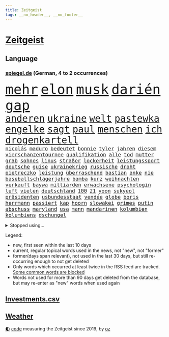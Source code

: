 ```yaml
---
title: Zeitgeist
tags: __no_header__, __no_footer__
---
```


# [Zeitgeist](https://oliz.io/zeitgeist/)

## Language

<h3><a href="https://www.spiegel.de" target="_blank">spiegel.de</a> (German, 4 to 2 occurrences)</h3>
<p style="font-family:monospace">
<span style="font-size:32pt"><a href="news_links.html#mehr" class="current">mehr</a></span>
<span style="font-size:32pt"><a href="news_links.html#elon" class="current">elon</a></span>
<span style="font-size:32pt"><a href="news_links.html#musk" class="current">musk</a></span>
<span style="font-size:32pt"><a href="news_links.html#darién" class="new">darién</a></span>
<span style="font-size:32pt"><a href="news_links.html#gap" class="new">gap</a></span>
<br>
<span style="font-size:22pt"><a href="news_links.html#anderen" class="current">anderen</a></span>
<span style="font-size:22pt"><a href="news_links.html#ukraine" class="current">ukraine</a></span>
<span style="font-size:22pt"><a href="news_links.html#welt" class="current">welt</a></span>
<span style="font-size:22pt"><a href="news_links.html#pastewka" class="new">pastewka</a></span>
<span style="font-size:22pt"><a href="news_links.html#engelke" class="new">engelke</a></span>
<span style="font-size:22pt"><a href="news_links.html#sagt" class="current">sagt</a></span>
<span style="font-size:22pt"><a href="news_links.html#paul" class="current">paul</a></span>
<span style="font-size:22pt"><a href="news_links.html#menschen" class="current">menschen</a></span>
<span style="font-size:22pt"><a href="news_links.html#ich" class="current">ich</a></span>
<span style="font-size:22pt"><a href="news_links.html#drogenkartell" class="new">drogenkartell</a></span>
<br>
<span style="font-size:12pt"><a href="news_links.html#nicolás" class="current">nicolás</a></span>
<span style="font-size:12pt"><a href="news_links.html#maduro" class="current">maduro</a></span>
<span style="font-size:12pt"><a href="news_links.html#bedeutet" class="current">bedeutet</a></span>
<span style="font-size:12pt"><a href="news_links.html#bonnie" class="new">bonnie</a></span>
<span style="font-size:12pt"><a href="news_links.html#tyler" class="current">tyler</a></span>
<span style="font-size:12pt"><a href="news_links.html#jahren" class="current">jahren</a></span>
<span style="font-size:12pt"><a href="news_links.html#diesem" class="current">diesem</a></span>
<span style="font-size:12pt"><a href="news_links.html#vierschanzentournee" class="new">vierschanzentournee</a></span>
<span style="font-size:12pt"><a href="news_links.html#qualifikation" class="current">qualifikation</a></span>
<span style="font-size:12pt"><a href="news_links.html#alle" class="current">alle</a></span>
<span style="font-size:12pt"><a href="news_links.html#tod" class="current">tod</a></span>
<span style="font-size:12pt"><a href="news_links.html#mutter" class="current">mutter</a></span>
<span style="font-size:12pt"><a href="news_links.html#grab" class="current">grab</a></span>
<span style="font-size:12pt"><a href="news_links.html#sohnes" class="current">sohnes</a></span>
<span style="font-size:12pt"><a href="news_links.html#linus" class="new">linus</a></span>
<span style="font-size:12pt"><a href="news_links.html#straßer" class="new">straßer</a></span>
<span style="font-size:12pt"><a href="news_links.html#lockerheit" class="new">lockerheit</a></span>
<span style="font-size:12pt"><a href="news_links.html#leistungssport" class="new">leistungssport</a></span>
<span style="font-size:12pt"><a href="news_links.html#deutsche" class="current">deutsche</a></span>
<span style="font-size:12pt"><a href="news_links.html#guise" class="new">guise</a></span>
<span style="font-size:12pt"><a href="news_links.html#ukrainekrieg" class="current">ukrainekrieg</a></span>
<span style="font-size:12pt"><a href="news_links.html#russische" class="current">russische</a></span>
<span style="font-size:12pt"><a href="news_links.html#droht" class="current">droht</a></span>
<span style="font-size:12pt"><a href="news_links.html#pietreczko" class="new">pietreczko</a></span>
<span style="font-size:12pt"><a href="news_links.html#leistung" class="current">leistung</a></span>
<span style="font-size:12pt"><a href="news_links.html#überraschend" class="current">überraschend</a></span>
<span style="font-size:12pt"><a href="news_links.html#bastian" class="new">bastian</a></span>
<span style="font-size:12pt"><a href="news_links.html#anke" class="new">anke</a></span>
<span style="font-size:12pt"><a href="news_links.html#nie" class="current">nie</a></span>
<span style="font-size:12pt"><a href="news_links.html#baseballschlägerjahre" class="new">baseballschlägerjahre</a></span>
<span style="font-size:12pt"><a href="news_links.html#bamba" class="new">bamba</a></span>
<span style="font-size:12pt"><a href="news_links.html#kurz" class="current">kurz</a></span>
<span style="font-size:12pt"><a href="news_links.html#weihnachten" class="current">weihnachten</a></span>
<span style="font-size:12pt"><a href="news_links.html#verkauft" class="current">verkauft</a></span>
<span style="font-size:12pt"><a href="news_links.html#baywa" class="current">baywa</a></span>
<span style="font-size:12pt"><a href="news_links.html#milliarden" class="current">milliarden</a></span>
<span style="font-size:12pt"><a href="news_links.html#erwachsene" class="current">erwachsene</a></span>
<span style="font-size:12pt"><a href="news_links.html#psychologin" class="current">psychologin</a></span>
<span style="font-size:12pt"><a href="news_links.html#luft" class="current">luft</a></span>
<span style="font-size:12pt"><a href="news_links.html#vielen" class="current">vielen</a></span>
<span style="font-size:12pt"><a href="news_links.html#deutschland" class="current">deutschland</a></span>
<span style="font-size:12pt"><a href="news_links.html#100" class="current">100</a></span>
<span style="font-size:12pt"><a href="news_links.html#21" class="current">21</a></span>
<span style="font-size:12pt"><a href="news_links.html#yoon" class="current">yoon</a></span>
<span style="font-size:12pt"><a href="news_links.html#sukyeol" class="current">sukyeol</a></span>
<span style="font-size:12pt"><a href="news_links.html#präsidenten" class="current">präsidenten</a></span>
<span style="font-size:12pt"><a href="news_links.html#usbundesstaat" class="current">usbundesstaat</a></span>
<span style="font-size:12pt"><a href="news_links.html#vendée" class="current">vendée</a></span>
<span style="font-size:12pt"><a href="news_links.html#globe" class="current">globe</a></span>
<span style="font-size:12pt"><a href="news_links.html#boris" class="current">boris</a></span>
<span style="font-size:12pt"><a href="news_links.html#herrmann" class="current">herrmann</a></span>
<span style="font-size:12pt"><a href="news_links.html#passiert" class="current">passiert</a></span>
<span style="font-size:12pt"><a href="news_links.html#kap" class="current">kap</a></span>
<span style="font-size:12pt"><a href="news_links.html#hoorn" class="new">hoorn</a></span>
<span style="font-size:12pt"><a href="news_links.html#slowakei" class="current">slowakei</a></span>
<span style="font-size:12pt"><a href="news_links.html#grimes" class="current">grimes</a></span>
<span style="font-size:12pt"><a href="news_links.html#putin" class="current">putin</a></span>
<span style="font-size:12pt"><a href="news_links.html#abschuss" class="current">abschuss</a></span>
<span style="font-size:12pt"><a href="news_links.html#maryland" class="new">maryland</a></span>
<span style="font-size:12pt"><a href="news_links.html#usa" class="current">usa</a></span>
<span style="font-size:12pt"><a href="news_links.html#mann" class="current">mann</a></span>
<span style="font-size:12pt"><a href="news_links.html#mandarinen" class="new">mandarinen</a></span>
<span style="font-size:12pt"><a href="news_links.html#kolumbien" class="current">kolumbien</a></span>
<span style="font-size:12pt"><a href="news_links.html#kolumbiens" class="new">kolumbiens</a></span>
<span style="font-size:12pt"><a href="news_links.html#dschungel" class="new">dschungel</a></span>
</p>
<details>
<summary>Stopped using...</summary>
<p class="former" style="font-size:12pt">
75(1528) aufmerksamkeit(1528) cristiano(1528) myanmar(1528) vertrag(1528) schließen(1527) wunsch(1527) beschreibt(1526) frankfurter(1526) zahlreichen(1526) behörde(1525) betrug(1525) depressionen(1525) landesregierung(1525) bayerische(1524) fischer(1524) gegenseitig(1524) 5(1523) aktivisten(1523) einzelne(1523) entlässt(1523) extreme(1523) schildert(1523) 33(1522) 400(1522) bitten(1522) geholfen(1522) japan(1522) lauterbach(1522) nahverkehr(1522) 37(1521) angekommen(1521) bemüht(1521) bundesweit(1521) entdecken(1521) geklärt(1520) historischen(1520) tieren(1520) schatten(1519) xi(1519) bezahlt(1518) frühen(1518) mannes(1518) null(1518) phase(1518) vorschläge(1518) 27(1517) album(1517) entschädigung(1517) sexueller(1517) abgang(1516) umstritten(1516) babys(1515) nord(1515) verabschiedet(1515) bundestrainer(1514) frust(1514) klimapolitik(1514) produzieren(1514) aufnahme(1513) wachstum(1513) wochenlang(1513) offiziellen(1512) 3000(1511) anbieter(1511) polnische(1511) system(1511) verlangen(1511) abgebrochen(1510) stadion(1510) gebiet(1509) park(1509) starker(1509) lücke(1506) vorgaben(1506) genauso(1505) führenden(1503) überschwemmungen(1500) bäume(1498) bundesgerichtshof(1497) ausrüstung(1496) beweise(1496) chinas(1495) einschätzung(1495) erstochen(1495) größere(1495) analysiert(1494) schießen(1493) koalitionspartner(1486) abhängig(1484) erhöhung(1484) iranischen(1484) kiew(1476) überfall(1475) schadensersatz(1459) aktionen(1453) zusätzliche(1451) niederländer(1421) anna(1416) politikern(1358) interessen(1321) lediglich(1305) tennisstar(1287) vorsicht(1285) ministerin(1271) novak(1267) zerstörte(1265) arme(1259) bundesanwaltschaft(1253) russen(1246) polnischen(1229) gestern(1216) exil(1207) hoffenheim(1197) investiert(1187) tiger(1171) bekräftigt(1166) ruhestand(1161) abschreckung(1157) spezielle(1155) rauswurf(1154) ostdeutschland(1137) euländer(1128) auge(1118) rande(1116) brennt(1095) schloss(1092) erschwert(1076) überwachung(1058) gezwungen(1042) triumphiert(1021) lücken(1014) unmittelbar(1006) fünften(1005) schneiden(1005) kriegsverbrechen(996) kriegsbeginn(992) crew(975) erlauben(971) anschuldigungen(966) verärgert(953) unterlag(943) verzweiflung(935) sprung(917) youtube(916) grün(903) genauer(891) deutsch(889) erdbeben(886) offizielle(861) extremisten(849) farben(831) erzielte(829) nackt(828) auseinander(824) feierten(819) persönlichen(802) angreifen(799) zweifeln(794) freundschaft(793) knappe(791) parolen(783) auszeichnung(781) autohersteller(778) äußerung(767) billigt(761) reißen(755) gesprengt(754) düster(753) singt(750) verbrenner(746) deutschlandticket(742) anscheinend(741) fenster(741) abwehr(740) djokovic(739) check(735) dfbelf(735) hauses(735) text(735) hinnehmen(732) jerusalem(722) aggressiv(715) tourismus(713) wand(695) demonstriert(693) bewahren(692) landwirte(692) miete(691) gedenken(690) bremst(679) filmen(678) startups(677) lauf(672) nagelsmann(668) generäle(662) rostock(659) wegner(654) wagenknechts(644) laune(641) gewartet(636) fußballverband(611) behaupten(610) übergriff(607) alexandra(606) deutlicher(603) hoeneß(599) sichere(599) härtere(597) eingeschlagen(596) grundlage(594) urlauber(591) genießen(581) uli(581) terrorismus(577) spektakulären(571) naturschutz(568) absurd(561) beruft(559) popp(556) open(555) brasiliens(550) sächsischen(547) zahlungen(547) marschflugkörper(546) älterer(540) errichtet(537) renommierten(537) stellvertretende(536) einbringen(535) überlegen(535) anderthalb(526) entscheidende(524) schweigt(524) klingbeil(514) klassische(513) eauto(511) seele(511) spdchef(508) lagen(503) ergebnissen(498) argentiniens(493) unerwartet(492) boykott(489) verglichen(485) chancenlos(480) kandidiert(480) sprachen(480) rasche(479) us(479) israeli(476) verfolgung(475) bbc(463) technisch(462) gewechselt(460) mittelfeld(457) 99(454) uswahl(454) archäologen(445) jüdischen(443) mützenich(442) rolf(442) strafgerichtshof(442) kehrtwende(441) nagel(439) fehlte(437) schenkt(436) gedächtnis(428) nächte(424) versuche(423) mars(420) geiseln(416) unterscheidet(416) 1100(415) 1990(412) propalästinensische(412) israelischem(411) beteiligung(409) reagierten(409) hamasanführer(408) interne(407) wahlsieg(406) attraktiver(404) neonazis(404) staatssekretärin(399) usschauspieler(392) abfall(390) zeitgemäß(389) tim(386) barbara(385) erfahrung(385) freitagmorgen(385) getrunken(384) bären(382) gestritten(382) kostenlos(382) stone(382) hamasmassaker(381) gewaltsam(379) haderte(379) kündigungen(376) bereichen(373) gesichter(370) nass(366) po(365) sharon(365) oscarpreisträgerin(363) umstrittenes(362) abgeordneter(361) reparieren(354) finanzen(353) fortschritte(353) ambitionen(352) umfangreiche(346) anzugreifen(344) vorliegt(343) vincent(339) melanie(338) besonderes(335) brandenburgischen(335) gleichberechtigung(335) ordentlich(333) firmenchef(332) onlineplattform(330) landsmann(328) format(327) holten(323) gegensteuern(322) chrome(319) notlandung(319) verwehrt(319) charlotte(317) musikerin(317) finanzielle(316) weltstar(316) elton(315) staub(313) shein(311) merkels(310) rettete(310) great(307) hummels(307) mats(307) rechtlichen(306) bronze(303) wirecard(303) gefälschter(302) trainers(301) inakzeptabel(300) vizepräsidentin(300) bundestagsabgeordnete(299) landtagswahl(299) vorgesehen(298) siegtreffer(297) angeordnet(296) zwölfjähriger(296) emojis(292) raf(291) blau(290) apotheker(287) zoo(286) änderte(286) haustür(285) kostenlosen(285) blitz(282) planung(282) sprang(282) wirtschaftskrise(282) möglichkeit(281) schweigegeldprozess(281) lüge(279) meistertitel(278) virus(278) bear(277) hochstapler(277) kitas(277) aktualisiert(274) ali(269) khamenei(269) ersatz(268) indirekt(267) singapur(267) f(266) schnellste(266) verurteilter(266) kaputt(265) intensiv(264) verbraucherpreise(264) vizepräsident(263) vorab(262) wirklichkeit(258) aktie(255) km/h(253) josh(252) thyssenkrupp(252) arbeitszeiten(251) therapie(251) tragödie(251) gutachten(250) menschenrechtler(249) potenzial(249) empfinden(248) ernannt(248) rüstungskonzern(248) zusätzlichen(248) angebote(245) einbruch(245) statistische(244) alias(243) arbeitszeit(242) dürre(242) einschränken(242) billionen(241) denkbar(241) gesammelt(241) üblich(241) ostküste(240) zivilgesellschaft(240) einheimische(238) beseitigen(237) obdachlosen(234) spdspitze(234) technischen(234) witz(234) fronten(233) parteispitze(233) hochhaus(231) hauskauf(230) immobilienkauf(230) vorstellung(230) klug(229) angelegte(228) jahrhunderts(228) immobilie(227) szenarien(227) wittert(227) depression(225) beck(224) stahl(224) gekippt(223) normalität(223) überflutungen(223) fahrern(222) islam(222) erdgas(221) stephen(221) wohnungslose(221) behindern(220) klang(219) nadal(218) heiße(217) stalking(217) umweltschützer(217) anlegen(214) kundschaft(214) landeten(213) vorfalls(213) wahlrecht(212) packt(211) beirut(208) me(208) reiz(208) heimatstadt(207) gewachsen(206) heimatmarkt(206) mitstreiter(206) brutalen(204) impfstoffe(204) kfrage(204) nirgendwo(203) 39jährige(202) gehackt(199) hilton(199) buhlt(197) feindbild(197) protestierte(197) gallant(196) yoav(196) weicht(195) breiten(194) befragen(193) exmanager(193) feinde(192) happy(192) kulturschaffende(192) münchens(192) gewaltigen(191) erschießen(190) schwarzwald(189) sprengen(189) bildungsministerium(188) esprit(188) grand(188) schlägerei(187) wagenknechtpartei(185) kompany(184) josé(183) matthew(183) ägyptischen(183) gemeint(182) litt(182) bezahlbare(180) schwule(180) unzufrieden(180) jeremy(178) glaubwürdigkeit(177) stationen(177) vollrausch(177) 650(176) axel(176) lauterbachs(176) schwächer(176) fernseher(175) unterbrechen(175) rechtem(173) situationen(173) 25jährige(172) white(172) aufgewachsen(171) beliebten(171) arabische(170) stream(170) bewahrt(169) hochrechnungen(168) städtetrip(168) basketballer(167) fördergelder(166) nachträglich(166) sprengung(166) einfachere(165) häusliche(165) interaktiven(165) kurioser(164) unsicher(164) aggressiven(162) vermummte(162) jusochef(161) türmer(161) danke(159) emmy(159) fünfmal(158) abriss(156) galaxie(156) renten(156) versteigerung(156) auftritten(155) telefon(155) verfassungsrechtler(155) immobilienkrise(153) funktionen(152) stromausfällen(152) weitreichende(152) fitnessstudio(151) firmenpleiten(150) flughafens(150) viereinhalb(150) verbrennern(149) starkem(148) gefühlen(147) katzen(147) siebte(147) ernstvolker(146) kandidieren(146) kulturelle(146) verräter(146) zutiefst(146) kalkül(145) richtungen(145) zweijähriger(145) auftrieb(143) kunstwerk(143) ansehen(142) brilliert(142) samsung(142) stiehlt(142) waggon(142) engländer(141) gesetzen(141) feind(140) gleichgültigkeit(140) sparkasse(140) untergang(139) kanzlerkandidatur(138) langstreckenwaffen(138) notfalls(138) anlegern(137) philippinischen(137) adele(135) ungemütlich(135) follower(134) frisches(134) verpflichtung(133) emmys(132) komplizierte(132) alabama(131) geschwächt(131) ostbeauftragter(131) vorstellt(131) absolviert(130) allzu(130) heldin(129) klimakonferenz(129) ron(129) altem(128) berufsalltag(128) einjähriger(128) indizien(128) nächstes(128) unbeliebten(128) ächzt(128) aids(127) diskurs(127) einstigen(127) kannte(127) trübt(127) masche(126) northvolt(126) sozialdemokrat(126) versinkt(126) beschrieb(125) karim(125) kubicki(125) erklärungsnot(124) komponisten(124) marianne(124) thailändischen(124) einrichtung(122) hasste(122) klappen(122) metin(122) sitzung(122) verfechter(122) brandenburgs(121) eigens(121) caroline(120) dhl(120) distanzieren(120) afghanischen(119) gigantischer(119) matt(119) roadtrip(119) kandidatin(118) rivalisierende(118) liefen(117) stell(117) taucher(117) wirren(116) hauptquartier(115) wahrgenommen(115) überholmanöver(115) bizarre(114) hetze(114) eisbären(113) ermordung(113) felipe(113) krönt(112) punktet(112) keime(111) khan(111) kuba(111) strafverfolgung(111) übelkeit(111) fassade(110) ausgebildeten(109) gange(109) möglichem(109) ops(109) begibt(107) teilnehmenden(107) zustimmung(107) aachen(105) stadtteil(104) eingeschlossen(103) male(103) geschaffen(102) medikamenten(102) nutzerinnen(102) tobte(102) tournee(102) explodierte(101) innenstädten(101) liege(101) romantik(101) düfte(100) hassnachrichten(100) ungewissen(100) waschen(100) bayesian(98) gesunkene(98) jährlichen(98) windsor(98) überflüssig(98) autonomen(97) feuerball(97) retrospektive(97) müde(96) offenbarung(96) wiederbelebt(96) achtung(95) gravierend(95) krankenhäusern(95) organisierte(95) etfs(94) agrarminister(93) emirate(93) jannik(93) nbalegende(93) schaulustige(93) todes(93) tüv(93) chicago(92) holstein(92) kleinkind(92) mitarbeiterinnen(92) parteifreund(92) umweltschutz(92) verdrängen(92) überwacht(92) doping(91) drohmails(91) elften(91) magische(91) markige(91) riechen(91) sexualdelikt(91) sweet(91) bentancur(90) drogeneinfluss(90) entfernung(90) höchstpersönlich(90) makel(90) monatelange(90) nacken(90) prügelattacke(90) rodrigo(90) thriller(90) einfahrt(89) logan(89) momentum(89) operieren(89) sinner(89) welttournee(89) geweigert(88) metas(88) pflichten(88) schieflage(88) wertet(88) wmgürtel(88) hamann(87) korallen(87) ralph(87) schwersten(87) aleksandar(86) betreuen(86) doku(86) lauten(86) lebensgefühl(86) lehrreich(86) liam(86) pavlović(86) spielende(86) wolfsburger(86) di(85) ertrag(85) hanau(85) felder(84) karina(84) anwesenheit(83) carey(83) freigestellt(83) 112(82) bruchteil(82) einkaufen(82) kurt(82) zielt(82) absurder(81) amann(81) dauerten(81) gelangen(81) gescheiterten(81) mariah(81) politikwissenschaftler(81) populärer(81) spiegelchefredakteurin(81) baggerfahrer(80) eindämmen(80) kanzlerfrage(80) mobiltelefon(80) nachbarstaaten(80) politologe(80) stärkt(80) ehemänner(79) hungerkrise(79) höherem(79) lesungen(79) reißleine(79) storm(79) tausendmal(79) airpods(78) erholung(78) erstarken(78) gekappt(78) hadert(78) klärung(78) scheiterns(78) schwindel(78) strukturen(78) alarmsignal(77) diplomatie(77) direkte(77) fremde(77) janis(77) joplin(77) kohfeldt(77) meetings(77) unschädlich(77) ausgerichtet(76) beeinflusst(76) beispiellosen(76) māori(76) nachgegeben(76) stimmten(76) traumhaus(76) überdreht(76) 02(75) 95(75) bundesbankpräsident(75) pablo(75) antisemitisch(74) erstellt(74) exdortmunder(74) marino(74) rebecca(74) verhaften(74) wegzug(74) zerrüttet(74) 87(73) auswärtssieg(73) ernste(73) nachbarländern(73) versäumte(73) 550000(72) fahrwasser(72) jochen(72) maurer(72) solo(72) starshiprakete(72) steif(72) bedrängt(71) kreuzberg(71) meistert(71) unbeeindruckt(71) usjustizministerium(71) cduabgeordnete(70) wetten(70) zugute(70) alljährlich(69) banden(69) beeindruckend(69) geliebte(69) goretzka(69) kühl(69) libanesische(69) monats(69) musikvideo(69) produzentin(69) rabbiner(69) rasante(69) statuen(69) unosicherheitsrat(69) bemerkung(68) bestand(68) bka(68) erarbeiten(68) expandieren(68) fell(68) formular(68) gutgehen(68) männchen(68) nächstgelegenen(68) xinjiang(68) aussteht(67) diversität(67) dokumentarfilm(67) häckel(67) nathalie(67) nikolas(67) osteuropa(67) saal(67) son(67) town(67) krefeld(66) ohio(66) planet(66) rennstall(66) scott(66) spitzenmann(66) walter(66) baerbocks(65) burg(65) gewaltdelikten(65) schiitischen(65) sexualisierte(65) usgeschäft(65) waffeneinsatz(65) entschärft(64) kran(64) regulär(64) strackzimmermann(64) zdfserie(64) bringe(63) edward(63) freigabe(63) jusos(63) burghausen(62) direction(62) intervention(62) nahende(62) sexistische(62) techbranche(62) wölfen(62) afdverbotsverfahren(61) car(61) industrienationen(61) passen(61) seitlich(61) tatjana(61) teevs(61) allenfalls(60) rostocker(60) umweltschädlich(60) vegas(60) verspätete(60) güterzug(59) heutzutage(59) interkontinentalrakete(59) klavier(59) magyar(59) millionenschweres(59) pauschal(59) péter(59) sportdirektor(59) spotten(59) sven(59) terrorattacke(59) unterwäsche(59) ausgrenzung(58) bedenkliche(58) cdu/csufraktion(58) einzigen(58) ibrahim(58) kindesmissbrauchs(58) nutztiere(58) osnabrücker(58) renommierte(58) schlaganfall(58) eva(57) grünheide(57) nachfolgers(57) neumarkt(57) nützen(57) stralsund(57) teslafabrik(57) befestigt(56) beiruts(56) minimal(56) mächtigsten(56) regierungsbündnis(56) schiiten(56) shishabar(55) t(55) angeben(54) chefwechsel(54) dance(54) disneyland(54) umweltverschmutzung(54) werkstatt(54) musikalischen(53) ehrgeizig(52) gegnern(52) geplanter(52) kraftfahrtbundesamt(52) leaks(52) 750(51) bryan(51) düsteres(51) gesellschaftlich(51) identifizieren(51) rekordumsatz(51) tennislegende(51) zaragoza(51) durchkreuzt(50) endgültige(50) entführen(50) essens(50) jemenitischen(50) miersch(50) verkehrs(50) anreiz(49) bunkern(49) fatih(49) prosor(49) vertrauensvolle(49) georgische(48) göttingen(48) isolation(48) panzerglas(48) strafzöllen(48) tolan(48) unipräsident(48) attraktivität(47) interviewt(47) langlebigkeit(47) panikattacken(47) rabbi(47) startelf(47) afdabgeordneten(46) amerikanischer(46) parteivize(46) podolski(46) hüfte(45) sichtbaren(45) vorstandsvorsitzende(45) wanderwitz(45) klimaforscher(44) lyle(44) menendez(44) schäumt(44) verlängerung(44) weltklimakonferenz(44) altmodisch(43) beschränken(43) busse(43) einstellung(43) hollywoodschauspielerin(43) referendum(43) brombeerkoalition(42) minecraft(42) missfallen(42) parteikollegen(42) selbstverständlichkeit(42) verbleib(42) akkuschrauber(41) deportation(41) erkennbar(41) notfälle(41) usverteidigungsminister(41) australian(40) badezimmer(40) fdpvize(40) liegend(40) millionenbetrag(40) tal(40) no(39) teslagegner(39) ultimatum(39) absichtlich(38) android(38) bösartige(38) einsparen(38) gewalthilfegesetz(38) koalitionsverhandlungen(38) massenabschiebung(38) treibstoff(38) umwege(38) unhöflich(38) chiefs(37) flutkatastrophe(37) jva(37) makes(37) staatsverschuldung(37) tumult(37) arbeitsmarktexperten(36) besteuern(36) gerhard(36) justizopfer(36) non(36) puren(36) unfällen(36) zivilisation(36) beratung(35) spdfraktionschef(35) umgeben(35) wright(35) jinping(34) leib(34) payne(34) raschen(34) reunion(34) tauscht(34) ökonom(34) kliniken(33) krankenhausreform(33) odessa(33) sexualisierter(33) wachsenden(33) zusammenrücken(33) aufgeklärt(32) defekt(32) polizeiwache(32) rocken(32) 72(31) decathlon(31) femizide(31) food(31) schlauer(31) taschengeld(31) vorherrschaft(31) göttinger(30) industriestaaten(30) jemenitische(30) totale(30) bürgermeisters(29) einnehmen(29) glücksfall(29) luftabwehr(29) zurückgeben(29) effizient(28) knickt(28) premierleagueklub(28) suizidgedanken(28) zerschlagen(28) abifeier(27) aufnehmen(27) entschluss(27) nutzern(27) streben(27) ulf(27) verlogen(27) bosch(26) longoria(26) ukrainern(26) latif(25) meeting(25) mojib(25) königspaar(24) letizia(24) mahnmal(24) morddrohung(24) odenwaldschule(24) quoten(24) sheinbaum(24) systematischen(24) tradwives(24) unternehmerin(24) auserkoren(23) bruttoinlandsprodukt(23) einschüchterung(23) entgleist(23) fluteten(23) gebackene(23) historischem(23) tauchern(23) vorquartal(23) vwbetriebsrat(23) wahldebakel(23) fraktionschef(22) jonathan(22) ruhig(22) überbieten(22) gegenstände(21) geschicke(21) giegold(21) kapituliert(21) kindergarten(21) reduzierung(21) schadet(21) beauftragten(20) beschränkt(20) europäisch(20) trumpunterstützer(20) bereitschaft(19) cop29(19) index(19) personell(19) projekts(19) schärfste(19) verurteilen(19) zollfahnder(19) exfinanzminister(18) frauenhäuser(18) kabarett(18) lupe(18) projekten(18) scharfer(18) schnelligkeit(18) stimmungstief(18) werbekampagne(18) energieunternehmen(17) queeren(17) unverständnis(17) amazonas(16) bauten(16) belasten(16) ferne(16) guardiolas(16) klimagipfels(16) möchten(16) zerreißprobe(16) 34jähriger(15) bittere(15) demontiert(15) exrafterroristin(15) schwache(15) dastehen(14) führungsposition(14) klimakonferenzen(14) murray(14) neuesten(14) shortcut(14) dubiosen(13) hindernis(13) männlichen(13) ungemütliche(13) wertheim(13) wichtigstes(13) wiese(13) klimaschützer(12) managerinnen(12) muttergesellschaft(12) platzen(12) rechtsexperte(12) sachse(12) stärkung(12) glatt(11) onlyfans(11)
</p>
</details>
<p>Legend:
<ul>
<li><span class="new">new</span>, first seen within the last 10 days</li>
<li><span class="current">current</span>, regular topical words used in the news, not "new", not "former"</li>
<li><span class="former">former(days span relevant)</span>, not used in the last 30 days, but still re-occurring enough to not get deleted</li>
<li>Only words which occurred at least twice in the RSS feed are tracked. <a href="language/filters.py">Some common words are blocked</a></li>
<li>Words not used for more than 90 days get deleted from the database, but may re-enter as "new" words when used again</li>
</ul>
</p>

## [Investments](investments.html)[.csv](investments.csv)

## [Weather](weather.html)

<footer>
<a href="javascript:toggleTheme()" class="nav">🌓</a>
<a href="https://github.com/ooz/zeitgeist">code</a> measuring the Zeitgeist since 2019, by <a href="https://oliz.io">oz</a>
</footer>
